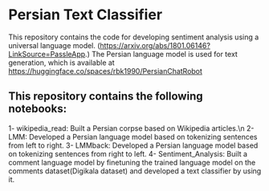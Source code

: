 # Persian Text Classifier

This repository contains the code for developing sentiment analysis using a universal language model. (https://arxiv.org/abs/1801.06146?LinkSource=PassleApp.)
The Persian language model is used for text generation, which is available at https://huggingface.co/spaces/rbk1990/PersianChatRobot

## This repository contains the following notebooks:

1- wikipedia_read: Built a Persian corpse based on Wikipedia articles.\n
2- LMM: Developed a Persian language model based on tokenizing sentences from left to right. 
3- LMMback: Developed a Persian language model based on tokenizing sentences from right to left.
4- Sentiment_Analysis: Built a comment language model by finetuning the trained language model on the comments dataset(Digikala dataset) and developed a text classifier by using it.
